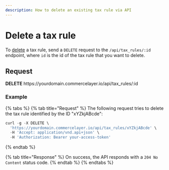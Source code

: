 ```yaml
---
description: How to delete an existing tax rule via API
---
```


# Delete a tax rule

To <a href="https://docs.commercelayer.io/developers/deleting-resources" target="_blank">delete</a> a tax rule, send a `DELETE` request to the `/api/tax_rules/:id` endpoint, where `id` is the id of the tax rule that you want to delete.

## Request

**DELETE** https://<i></i>yourdomain.commercelayer.io/api/tax_rules/:id

### Example

{% tabs %}
{% tab title="Request" %}
The following request tries to delete the tax rule identified by the ID "xYZkjABcde":

```javascript
curl -g -X DELETE \
  'https://yourdomain.commercelayer.io/api/tax_rules/xYZkjABcde' \
  -H 'Accept: application/vnd.api+json' \
  -H 'Authorization: Bearer your-access-token'
```
{% endtab %}

{% tab title="Response" %}
On success, the API responds with a `204 No Content` status code.
{% endtab %}
{% endtabs %}

